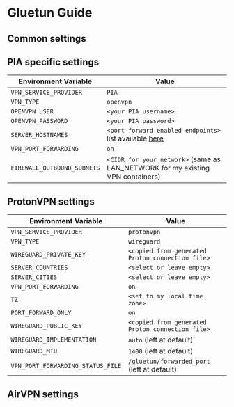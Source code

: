 # Gluetun Guide

## Common settings

## PIA specific settings

| Environment Variable | Value |
|----------------------|-------|
| `VPN_SERVICE_PROVIDER` | `PIA` |
| `VPN_TYPE` | `openvpn` |
| `OPENVPN_USER` | `<your PIA username>` |
| `OPENVPN_PASSWORD` | `<your PIA password>` |
| `SERVER_HOSTNAMES` | `<port forward enabled endpoints>` list available [here](https://gist.github.com/binhex/215f86a33f828a98d0886fdec1d4a825) |
| `VPN_PORT_FORWARDING` | `on` |
| `FIREWALL_OUTBOUND_SUBNETS` | `<CIDR for your network>` (same as LAN_NETWORK for my existing VPN containers) |

## ProtonVPN settings

| Environment Variable | Value |
|----------------------|-------|
| `VPN_SERVICE_PROVIDER` | `protonvpn` |
| `VPN_TYPE` | `wireguard` |
| `WIREGUARD_PRIVATE_KEY` | `<copied from generated Proton connection file>` |
| `SERVER_COUNTRIES` | `<select or leave empty>` |
| `SERVER_CITIES` | `<select or leave empty>` |
| `VPN_PORT_FORWARDING` | `on` |
| `TZ` | `<set to my local time zone>` |
| `PORT_FORWARD_ONLY` | `on` |
| `WIREGUARD_PUBLIC_KEY` | `<copied from generated Proton connection file>` |
| `WIREGUARD_IMPLEMENTATION` | `auto` (left at default)` |
| `WIREGUARD_MTU` | `1400` (left at default) |
| `VPN_PORT_FORWARDING_STATUS_FILE` | `/gluetun/forwarded_port` (left at default) |

## AirVPN settings

